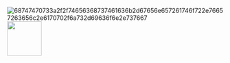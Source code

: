 ![68747470733a2f2f74656368737461636b2d67656e657261746f722e76657263656c2e6170702f6a732d69636f6e2e737667](https://github.com/user-attachments/assets/5ca8836a-9c9d-48e3-89d0-233ee79c38f3)
<img src="https://github.com/user-attachments/assets/5ca8836a-9c9d-48e3-89d0-233ee79c38f3" width="80" height="80" />
